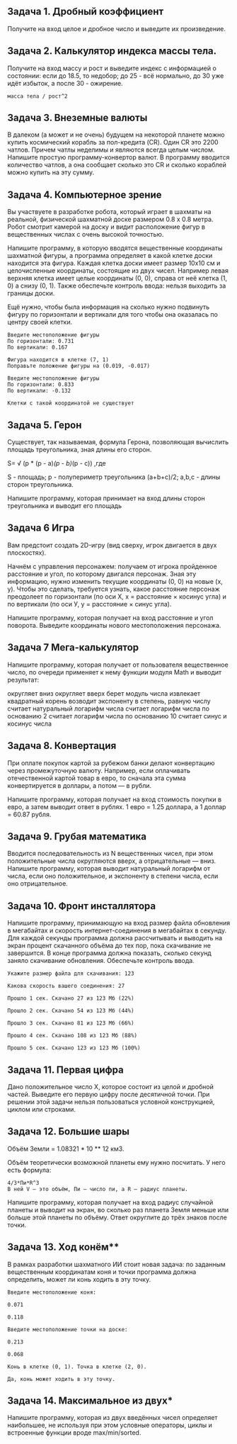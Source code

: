 ## Задача 1. Дробный коэффициент
Получите на вход целое и дробное число и выведите их произведение.

## Задача 2. Калькулятор индекса массы тела.
Получите на вход массу и рост и выведите индекс с информацией о состоянии: если до 18.5, то недобор; до 25 - всё нормально, до 30 уже идёт избыток, а после 30 - ожирение.
```text
масса тела / рост^2
```

## Задача 3. Внеземные валюты
В далеком (а может и не очень) будущем на некоторой планете можно купить космический корабль за пол-кредита (CR). Один CR это 2200 чатлов. Причем чатлы неделимы и являются всегда целым числом. Напишите простую программу-конвертор валют. В программу вводится количество чатлов, а она сообщает сколько это CR и сколько кораблей можно купить на эту сумму.


## Задача 4. Компьютерное зрение

Вы участвуете в разработке робота, который играет в шахматы на реальной, физической шахматной доске размером 0.8 х 0.8 метра. Робот смотрит камерой на доску и видит расположение фигур в вещественных числах с очень высокой точностью.

Напишите программу, в которую вводятся вещественные координаты шахматной фигуры, а программа определяет в какой клетке доски находится эта фигура. Каждая клетка доски имеет размер 10х10 см и целочисленные координаты, состоящие из двух чисел. Например левая верхняя клетка имеет целые координаты (0, 0), справа от неё клетка (1, 0) а снизу (0, 1). Также обеспечьте контроль ввода: нельзя выходить за границы доски.

Ещё нужно, чтобы была информация на сколько нужно подвинуть фигуру по горизонтали и вертикали для того чтобы она оказалась по центру своей клетки.
```text
Введите местоположение фигуры
По горизонтали: 0.731
По вертикали: 0.167

Фигура находится в клетке (7, 1)
Поправьте положение фигуры на (0.019, -0.017)

Введите местоположение фигуры
По горизонтали: 0.833
По вертикали: -0.132

Клетки с такой координатой не существует
```

## Задача 5. Герон

Существует, так называемая, формула Герона, позволяющая вычислить площадь треугольника, зная длины его сторон.

S= √ (p * (p - a)*(p - b)*(p - c)) ,где

S - площадь;
p - полупериметр треугольника (a+b+c)/2;
a,b,c - длины сторон треугольника.

Напишите программу, которая принимает на вход длины сторон треугольника и выводит его площадь

## Задача 6 Игра

Вам предстоит создать 2D-игру (вид сверху, игрок двигается в двух плоскостях).

Начнём с управления персонажем: получаем от игрока пройденное расстояние и угол, по которому двигался персонаж. Зная эту информацию, нужно изменить текущие координаты (0, 0) на новые (х, у). Чтобы это сделать, требуется узнать, какое расстояние персонаж преодолеет по горизонтали (по оси Х, x = расстояние × косинус угла) и по вертикали (по оси У, y = расстояние × синус угла).

Напишите программу, которая получает на вход расстояние и угол поворота. Выведите координаты нового местоположения персонажа.


## Задача 7 Мега-калькулятор

Напишите программу, которая получает от пользователя вещественное число, по очереди применяет к нему функции модуля Math и выводит результат:

округляет вниз
округляет вверх
берет модуль числа
извлекает квадратный корень
возводит экспоненту в степень, равную числу
считает натуральный логарифм числа
считает логарифм числа по основанию 2
считает логарифм числа по основанию 10
считает синус и косинус числа

## Задача 8. Конвертация

При оплате покупок картой за рубежом банки делают конвертацию через промежуточную валюту. Например, если оплачивать отечественной картой товар в евро, то сначала эта сумма конвертируется в доллары, а потом — в рубли.

Напишите программу, которая получает на вход стоимость покупки в евро, а затем выводит ответ в рублях. 1 евро = 1.25 доллара, а 1 доллар = 60.87 рубля.

## Задача 9. Грубая математика

Вводится последовательность из N вещественных чисел, при этом положительные числа округляются вверх, а отрицательные — вниз.
Напишите программу, которая выводит натуральный логарифм от числа, если оно положительное, и экспоненту в степени числа, если оно отрицательное.

## Задача 10. Фронт инсталлятора

Напишите программу, принимающую на вход размер файла обновления в мегабайтах и скорость интернет-соединения в мегабайтах в секунду. Для каждой секунды программа должна рассчитывать и выводить на экран процент скачанного объёма до тех пор, пока скачивание не завершится. В конце программа должна показать, сколько секунд заняло скачивание обновления. Обеспечьте контроль ввода.

```text
Укажите размер файла для скачивания: 123

Какова скорость вашего соединения: 27

Прошло 1 сек. Скачано 27 из 123 Мб (22%)

Прошло 2 сек. Скачано 54 из 123 Мб (44%)

Прошло 3 сек. Скачано 81 из 123 Мб (66%)

Прошло 4 сек. Скачано 108 из 123 Мб (88%)

Прошло 5 сек. Скачано 123 из 123 Мб (100%)
```

## Задача 11. Первая цифра

Дано положительное число X, которое состоит из целой и дробной частей. Выведите его первую цифру после десятичной точки. При решении этой задачи нельзя пользоваться условной конструкцией, циклом или строками.

## Задача 12. Большие шары

Объём Земли = 1.08321 * 10 ** 12 км3.

Объём теоретически возможной планеты ему нужно посчитать. У него есть формула:

```text
4/3*Пи*R^3
‌В ней V — это объём, Пи — число пи, а R — радиус планеты.
```


Напишите программу, которая получает на вход радиус случайной планеты и выводит на экран, во сколько раз планета Земля меньше или больше этой планеты по объёму. Ответ округлите до трёх знаков после точки.

## Задача 13. Ход конём**

В рамках разработки шахматного ИИ стоит новая задача: по заданным вещественным координатам коня и точки программа должна определить, может ли конь ходить в эту точку.

```text
Введите местоположение коня:

0.071

0.118

Введите местоположение точки на доске:

0.213

0.068

Конь в клетке (0, 1). Точка в клетке (2, 0).

Да, конь может ходить в эту точку.

```

## Задача 14. Максимальное из двух*
Напишите программу, которая из двух введённых чисел определяет наибольшее, не используя при этом условные операторы, циклы и встроенные функции вроде max/min/sorted.

